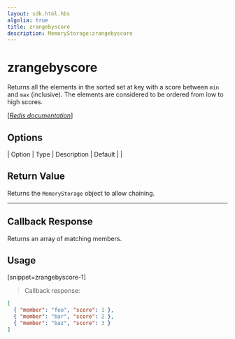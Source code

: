```yaml
---
layout: sdk.html.hbs
algolia: true
title: zrangebyscore
description: MemoryStorage:zrangebyscore
---
```


  

# zrangebyscore
Returns all the elements in the sorted set at key with a score between `min` and `max` (inclusive). The elements are considered to be ordered from low to high scores.

[[_Redis documentation_]](https://redis.io/commands/zrangebyscore)


## Options

| Option | Type | Description | Default |
|
## Return Value

Returns the `MemoryStorage` object to allow chaining.

---

## Callback Response

Returns an array of matching members.

## Usage

[snippet=zrangebyscore-1]
> Callback response:

```json
[
  { "member": "foo", "score": 1 },
  { "member": "bar", "score": 2 },
  { "member": "baz", "score": 3 }
]
```